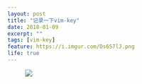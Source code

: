```yaml
---
layout: post
title: "记录一下vim-key"
date: 2018-01-09
excerpt: ""
tags: [vim-key]
feature: https://i.imgur.com/Ds6S7lJ.png
life: true
---
```

<figure class="clipboard">
    <a href="{{ site.staticUrl }}/image/png/vim-key.png"><img src="{{ site.staticUrl }}/image/png/vim-key.png" /></a>
</figure>
